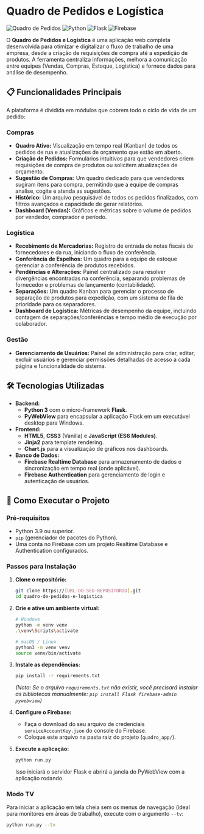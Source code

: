 # Quadro de Pedidos e Logística

![Quadro de Pedidos](https://img.shields.io/badge/Status-Em_Desenvolvimento-yellow)
![Python](https://img.shields.io/badge/Python-3.9+-blue.svg)
![Flask](https://img.shields.io/badge/Flask-2.x-green.svg)
![Firebase](https://img.shields.io/badge/Firebase-Realtime_DB-orange.svg)

O **Quadro de Pedidos e Logística** é uma aplicação web completa desenvolvida para otimizar e digitalizar o fluxo de trabalho de uma empresa, desde a criação de requisições de compra até a expedição de produtos. A ferramenta centraliza informações, melhora a comunicação entre equipes (Vendas, Compras, Estoque, Logística) e fornece dados para análise de desempenho.

## 📋 Funcionalidades Principais

A plataforma é dividida em módulos que cobrem todo o ciclo de vida de um pedido:

### **Compras**
*   **Quadro Ativo:** Visualização em tempo real (Kanban) de todos os pedidos de rua e atualizações de orçamento que estão em aberto.
*   **Criação de Pedidos:** Formulários intuitivos para que vendedores criem requisições de compra de produtos ou solicitem atualizações de orçamento.
*   **Sugestão de Compras:** Um quadro dedicado para que vendedores sugiram itens para compra, permitindo que a equipe de compras analise, cogite e atenda as sugestões.
*   **Histórico:** Um arquivo pesquisável de todos os pedidos finalizados, com filtros avançados e capacidade de gerar relatórios.
*   **Dashboard (Vendas):** Gráficos e métricas sobre o volume de pedidos por vendedor, comprador e período.

### **Logística**
*   **Recebimento de Mercadorias:** Registro de entrada de notas fiscais de fornecedores e da rua, iniciando o fluxo de conferência.
*   **Conferência de Espelhos:** Um quadro para a equipe de estoque gerenciar a conferência de produtos recebidos.
*   **Pendências e Alterações:** Painel centralizado para resolver divergências encontradas na conferência, separando problemas de fornecedor e problemas de lançamento (contabilidade).
*   **Separações:** Um quadro Kanban para gerenciar o processo de separação de produtos para expedição, com um sistema de fila de prioridade para os separadores.
*   **Dashboard de Logística:** Métricas de desempenho da equipe, incluindo contagem de separações/conferências e tempo médio de execução por colaborador.

### **Gestão**
*   **Gerenciamento de Usuários:** Painel de administração para criar, editar, excluir usuários e gerenciar permissões detalhadas de acesso a cada página e funcionalidade do sistema.

## 🛠️ Tecnologias Utilizadas

*   **Backend:**
    *   **Python 3** com o micro-framework **Flask**.
    *   **PyWebView** para encapsular a aplicação Flask em um executável desktop para Windows.
*   **Frontend:**
    *   **HTML5**, **CSS3** (Vanilla) e **JavaScript (ES6 Modules)**.
    *   **Jinja2** para template rendering.
    *   **Chart.js** para a visualização de gráficos nos dashboards.
*   **Banco de Dados:**
    *   **Firebase Realtime Database** para armazenamento de dados e sincronização em tempo real (onde aplicável).
    *   **Firebase Authentication** para gerenciamento de login e autenticação de usuários.

## 🚀 Como Executar o Projeto

### Pré-requisitos

-   Python 3.9 ou superior.
-   `pip` (gerenciador de pacotes do Python).
-   Uma conta no Firebase com um projeto Realtime Database e Authentication configurados.

### Passos para Instalação

1.  **Clone o repositório:**
    ```bash
    git clone https://[URL-DO-SEU-REPOSITORIO].git
    cd quadro-de-pedidos-e-logistica
    ```

2.  **Crie e ative um ambiente virtual:**
    ```bash
    # Windows
    python -m venv venv
    .\venv\Scripts\activate

    # macOS / Linux
    python3 -m venv venv
    source venv/bin/activate
    ```

3.  **Instale as dependências:**
    ```bash
    pip install -r requirements.txt
    ```
    *(Nota: Se o arquivo `requirements.txt` não existir, você precisará instalar as bibliotecas manualmente: `pip install Flask firebase-admin pywebview`)*

4.  **Configure o Firebase:**
    *   Faça o download do seu arquivo de credenciais `serviceAccountKey.json` do console do Firebase.
    *   Coloque este arquivo na pasta raiz do projeto (`quadro_app/`).

5.  **Execute a aplicação:**
    ```bash
    python run.py
    ```
    Isso iniciará o servidor Flask e abrirá a janela do PyWebView com a aplicação rodando.

### Modo TV

Para iniciar a aplicação em tela cheia sem os menus de navegação (ideal para monitores em áreas de trabalho), execute com o argumento `--tv`:
```bash
python run.py --tv
